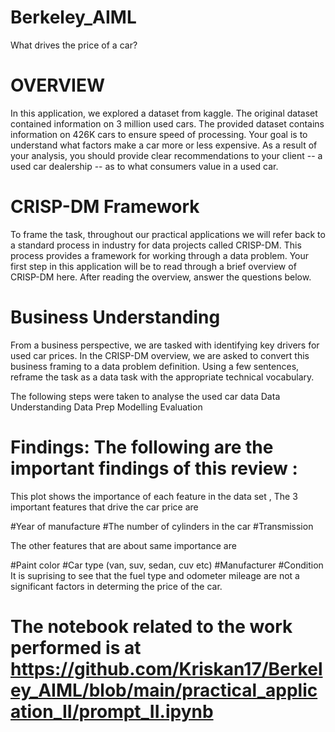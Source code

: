 # Berkeley_AIML
What drives the price of a car?


# OVERVIEW

In this application, we explored a dataset from kaggle. The original dataset contained information on 3 million used cars. The provided dataset contains information on 426K cars to ensure speed of processing. Your goal is to understand what factors make a car more or less expensive. As a result of your analysis, you should provide clear recommendations to your client -- a used car dealership -- as to what consumers value in a used car.

# CRISP-DM Framework
To frame the task, throughout our practical applications we will refer back to a standard process in industry for data projects called CRISP-DM. This process provides a framework for working through a data problem. Your first step in this application will be to read through a brief overview of CRISP-DM here. After reading the overview, answer the questions below.

# Business Understanding
From a business perspective, we are tasked with identifying key drivers for used car prices. In the CRISP-DM overview, we are asked to convert this business framing to a data problem definition. Using a few sentences, reframe the task as a data task with the appropriate technical vocabulary.

The following steps were taken to analyse the used car data
Data Understanding
Data Prep
Modelling
Evaluation


# Findings: The following are the important findings of this review : 



This plot shows the importance of each feature in the data set , The 3 important features that drive the car price are

#Year of manufacture
#The number of cylinders in the car
#Transmission

The other features that are about same importance are

#Paint color
#Car type (van, suv, sedan, cuv etc)
#Manufacturer
#Condition
It is suprising to see that the fuel type and odometer mileage are not a significant factors in determing the price of the car.

# The notebook related to the work performed is at https://github.com/Kriskan17/Berkeley_AIML/blob/main/practical_application_II/prompt_II.ipynb

